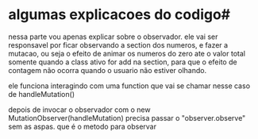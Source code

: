 # algumas explicacoes do codigo#

nessa parte vou apenas explicar sobre o observador.
ele vai ser responsavel por ficar observando a section dos numeros, e fazer a mutacao, ou seja o efeito de animar os numeros do zero ate o valor total somente quando a class ativo for add na section, para que o efeito de contagem não ocorra quando o usuario não estiver olhando.

ele funciona interagindo com uma function que vai se chamar nesse caso de handleMutation()

depois de invocar o observador com o new MutationObserver(handleMutation)
precisa passar o "observer.observe" sem as aspas. que é o metodo para observar





